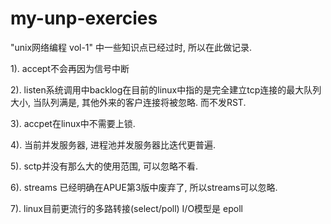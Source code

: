 # my-unp-exercies 


"unix网络编程 vol-1" 中一些知识点已经过时, 所以在此做记录.

1). accept不会再因为信号中断

2). listen系统调用中backlog在目前的linux中指的是完全建立tcp连接的最大队列大小, 当队列满是, 其他外来的客户连接将被忽略. 而不发RST.

3). accpet在linux中不需要上锁.

4). 当前并发服务器, 进程池并发服务器比迭代更普遍.

5). sctp并没有那么大的使用范围, 可以忽略不看.

6). streams 已经明确在APUE第3版中废弃了, 所以streams可以忽略.

7). linux目前更流行的多路转接(select/poll) I/O模型是 epoll
